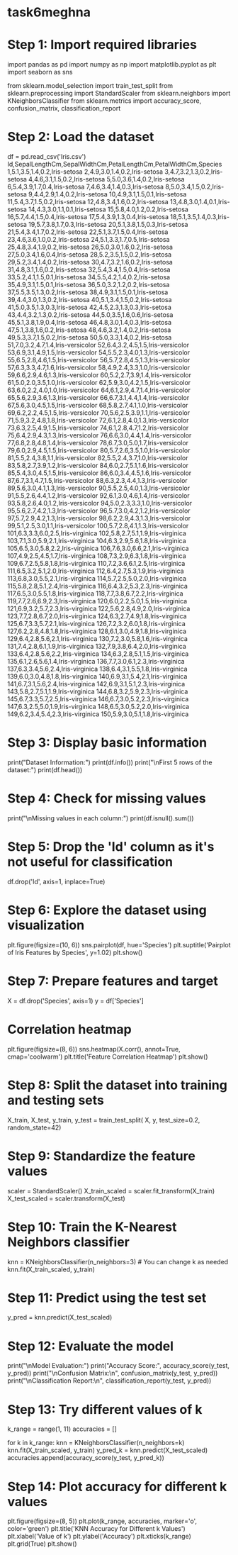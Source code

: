 # task6meghna
# Step 1: Import required libraries
import pandas as pd
import numpy as np
import matplotlib.pyplot as plt
import seaborn as sns

from sklearn.model_selection import train_test_split
from sklearn.preprocessing import StandardScaler
from sklearn.neighbors import KNeighborsClassifier
from sklearn.metrics import accuracy_score, confusion_matrix, classification_report

# Step 2: Load the dataset
df = pd.read_csv('Iris.csv')
Id,SepalLengthCm,SepalWidthCm,PetalLengthCm,PetalWidthCm,Species
1,5.1,3.5,1.4,0.2,Iris-setosa
2,4.9,3.0,1.4,0.2,Iris-setosa
3,4.7,3.2,1.3,0.2,Iris-setosa
4,4.6,3.1,1.5,0.2,Iris-setosa
5,5.0,3.6,1.4,0.2,Iris-setosa
6,5.4,3.9,1.7,0.4,Iris-setosa
7,4.6,3.4,1.4,0.3,Iris-setosa
8,5.0,3.4,1.5,0.2,Iris-setosa
9,4.4,2.9,1.4,0.2,Iris-setosa
10,4.9,3.1,1.5,0.1,Iris-setosa
11,5.4,3.7,1.5,0.2,Iris-setosa
12,4.8,3.4,1.6,0.2,Iris-setosa
13,4.8,3.0,1.4,0.1,Iris-setosa
14,4.3,3.0,1.1,0.1,Iris-setosa
15,5.8,4.0,1.2,0.2,Iris-setosa
16,5.7,4.4,1.5,0.4,Iris-setosa
17,5.4,3.9,1.3,0.4,Iris-setosa
18,5.1,3.5,1.4,0.3,Iris-setosa
19,5.7,3.8,1.7,0.3,Iris-setosa
20,5.1,3.8,1.5,0.3,Iris-setosa
21,5.4,3.4,1.7,0.2,Iris-setosa
22,5.1,3.7,1.5,0.4,Iris-setosa
23,4.6,3.6,1.0,0.2,Iris-setosa
24,5.1,3.3,1.7,0.5,Iris-setosa
25,4.8,3.4,1.9,0.2,Iris-setosa
26,5.0,3.0,1.6,0.2,Iris-setosa
27,5.0,3.4,1.6,0.4,Iris-setosa
28,5.2,3.5,1.5,0.2,Iris-setosa
29,5.2,3.4,1.4,0.2,Iris-setosa
30,4.7,3.2,1.6,0.2,Iris-setosa
31,4.8,3.1,1.6,0.2,Iris-setosa
32,5.4,3.4,1.5,0.4,Iris-setosa
33,5.2,4.1,1.5,0.1,Iris-setosa
34,5.5,4.2,1.4,0.2,Iris-setosa
35,4.9,3.1,1.5,0.1,Iris-setosa
36,5.0,3.2,1.2,0.2,Iris-setosa
37,5.5,3.5,1.3,0.2,Iris-setosa
38,4.9,3.1,1.5,0.1,Iris-setosa
39,4.4,3.0,1.3,0.2,Iris-setosa
40,5.1,3.4,1.5,0.2,Iris-setosa
41,5.0,3.5,1.3,0.3,Iris-setosa
42,4.5,2.3,1.3,0.3,Iris-setosa
43,4.4,3.2,1.3,0.2,Iris-setosa
44,5.0,3.5,1.6,0.6,Iris-setosa
45,5.1,3.8,1.9,0.4,Iris-setosa
46,4.8,3.0,1.4,0.3,Iris-setosa
47,5.1,3.8,1.6,0.2,Iris-setosa
48,4.6,3.2,1.4,0.2,Iris-setosa
49,5.3,3.7,1.5,0.2,Iris-setosa
50,5.0,3.3,1.4,0.2,Iris-setosa
51,7.0,3.2,4.7,1.4,Iris-versicolor
52,6.4,3.2,4.5,1.5,Iris-versicolor
53,6.9,3.1,4.9,1.5,Iris-versicolor
54,5.5,2.3,4.0,1.3,Iris-versicolor
55,6.5,2.8,4.6,1.5,Iris-versicolor
56,5.7,2.8,4.5,1.3,Iris-versicolor
57,6.3,3.3,4.7,1.6,Iris-versicolor
58,4.9,2.4,3.3,1.0,Iris-versicolor
59,6.6,2.9,4.6,1.3,Iris-versicolor
60,5.2,2.7,3.9,1.4,Iris-versicolor
61,5.0,2.0,3.5,1.0,Iris-versicolor
62,5.9,3.0,4.2,1.5,Iris-versicolor
63,6.0,2.2,4.0,1.0,Iris-versicolor
64,6.1,2.9,4.7,1.4,Iris-versicolor
65,5.6,2.9,3.6,1.3,Iris-versicolor
66,6.7,3.1,4.4,1.4,Iris-versicolor
67,5.6,3.0,4.5,1.5,Iris-versicolor
68,5.8,2.7,4.1,1.0,Iris-versicolor
69,6.2,2.2,4.5,1.5,Iris-versicolor
70,5.6,2.5,3.9,1.1,Iris-versicolor
71,5.9,3.2,4.8,1.8,Iris-versicolor
72,6.1,2.8,4.0,1.3,Iris-versicolor
73,6.3,2.5,4.9,1.5,Iris-versicolor
74,6.1,2.8,4.7,1.2,Iris-versicolor
75,6.4,2.9,4.3,1.3,Iris-versicolor
76,6.6,3.0,4.4,1.4,Iris-versicolor
77,6.8,2.8,4.8,1.4,Iris-versicolor
78,6.7,3.0,5.0,1.7,Iris-versicolor
79,6.0,2.9,4.5,1.5,Iris-versicolor
80,5.7,2.6,3.5,1.0,Iris-versicolor
81,5.5,2.4,3.8,1.1,Iris-versicolor
82,5.5,2.4,3.7,1.0,Iris-versicolor
83,5.8,2.7,3.9,1.2,Iris-versicolor
84,6.0,2.7,5.1,1.6,Iris-versicolor
85,5.4,3.0,4.5,1.5,Iris-versicolor
86,6.0,3.4,4.5,1.6,Iris-versicolor
87,6.7,3.1,4.7,1.5,Iris-versicolor
88,6.3,2.3,4.4,1.3,Iris-versicolor
89,5.6,3.0,4.1,1.3,Iris-versicolor
90,5.5,2.5,4.0,1.3,Iris-versicolor
91,5.5,2.6,4.4,1.2,Iris-versicolor
92,6.1,3.0,4.6,1.4,Iris-versicolor
93,5.8,2.6,4.0,1.2,Iris-versicolor
94,5.0,2.3,3.3,1.0,Iris-versicolor
95,5.6,2.7,4.2,1.3,Iris-versicolor
96,5.7,3.0,4.2,1.2,Iris-versicolor
97,5.7,2.9,4.2,1.3,Iris-versicolor
98,6.2,2.9,4.3,1.3,Iris-versicolor
99,5.1,2.5,3.0,1.1,Iris-versicolor
100,5.7,2.8,4.1,1.3,Iris-versicolor
101,6.3,3.3,6.0,2.5,Iris-virginica
102,5.8,2.7,5.1,1.9,Iris-virginica
103,7.1,3.0,5.9,2.1,Iris-virginica
104,6.3,2.9,5.6,1.8,Iris-virginica
105,6.5,3.0,5.8,2.2,Iris-virginica
106,7.6,3.0,6.6,2.1,Iris-virginica
107,4.9,2.5,4.5,1.7,Iris-virginica
108,7.3,2.9,6.3,1.8,Iris-virginica
109,6.7,2.5,5.8,1.8,Iris-virginica
110,7.2,3.6,6.1,2.5,Iris-virginica
111,6.5,3.2,5.1,2.0,Iris-virginica
112,6.4,2.7,5.3,1.9,Iris-virginica
113,6.8,3.0,5.5,2.1,Iris-virginica
114,5.7,2.5,5.0,2.0,Iris-virginica
115,5.8,2.8,5.1,2.4,Iris-virginica
116,6.4,3.2,5.3,2.3,Iris-virginica
117,6.5,3.0,5.5,1.8,Iris-virginica
118,7.7,3.8,6.7,2.2,Iris-virginica
119,7.7,2.6,6.9,2.3,Iris-virginica
120,6.0,2.2,5.0,1.5,Iris-virginica
121,6.9,3.2,5.7,2.3,Iris-virginica
122,5.6,2.8,4.9,2.0,Iris-virginica
123,7.7,2.8,6.7,2.0,Iris-virginica
124,6.3,2.7,4.9,1.8,Iris-virginica
125,6.7,3.3,5.7,2.1,Iris-virginica
126,7.2,3.2,6.0,1.8,Iris-virginica
127,6.2,2.8,4.8,1.8,Iris-virginica
128,6.1,3.0,4.9,1.8,Iris-virginica
129,6.4,2.8,5.6,2.1,Iris-virginica
130,7.2,3.0,5.8,1.6,Iris-virginica
131,7.4,2.8,6.1,1.9,Iris-virginica
132,7.9,3.8,6.4,2.0,Iris-virginica
133,6.4,2.8,5.6,2.2,Iris-virginica
134,6.3,2.8,5.1,1.5,Iris-virginica
135,6.1,2.6,5.6,1.4,Iris-virginica
136,7.7,3.0,6.1,2.3,Iris-virginica
137,6.3,3.4,5.6,2.4,Iris-virginica
138,6.4,3.1,5.5,1.8,Iris-virginica
139,6.0,3.0,4.8,1.8,Iris-virginica
140,6.9,3.1,5.4,2.1,Iris-virginica
141,6.7,3.1,5.6,2.4,Iris-virginica
142,6.9,3.1,5.1,2.3,Iris-virginica
143,5.8,2.7,5.1,1.9,Iris-virginica
144,6.8,3.2,5.9,2.3,Iris-virginica
145,6.7,3.3,5.7,2.5,Iris-virginica
146,6.7,3.0,5.2,2.3,Iris-virginica
147,6.3,2.5,5.0,1.9,Iris-virginica
148,6.5,3.0,5.2,2.0,Iris-virginica
149,6.2,3.4,5.4,2.3,Iris-virginica
150,5.9,3.0,5.1,1.8,Iris-virginica


# Step 3: Display basic information
print("Dataset Information:")
print(df.info())
print("\nFirst 5 rows of the dataset:")
print(df.head())

# Step 4: Check for missing values
print("\nMissing values in each column:")
print(df.isnull().sum())

# Step 5: Drop the 'Id' column as it's not useful for classification
df.drop('Id', axis=1, inplace=True)

# Step 6: Explore the dataset using visualization
plt.figure(figsize=(10, 6))
sns.pairplot(df, hue='Species')
plt.suptitle('Pairplot of Iris Features by Species', y=1.02)
plt.show()


# Step 7: Prepare features and target
X = df.drop('Species', axis=1)
y = df['Species']

# Correlation heatmap
plt.figure(figsize=(8, 6))
sns.heatmap(X.corr(), annot=True, cmap='coolwarm')
plt.title('Feature Correlation Heatmap')
plt.show()


# Step 8: Split the dataset into training and testing sets
X_train, X_test, y_train, y_test = train_test_split(
    X, y, test_size=0.2, random_state=42)

# Step 9: Standardize the feature values
scaler = StandardScaler()
X_train_scaled = scaler.fit_transform(X_train)
X_test_scaled = scaler.transform(X_test)

# Step 10: Train the K-Nearest Neighbors classifier
knn = KNeighborsClassifier(n_neighbors=3)  # You can change k as needed
knn.fit(X_train_scaled, y_train)

# Step 11: Predict using the test set
y_pred = knn.predict(X_test_scaled)

# Step 12: Evaluate the model
print("\nModel Evaluation:")
print("Accuracy Score:", accuracy_score(y_test, y_pred))
print("\nConfusion Matrix:\n", confusion_matrix(y_test, y_pred))
print("\nClassification Report:\n", classification_report(y_test, y_pred))

# Step 13: Try different values of k
k_range = range(1, 11)
accuracies = []

for k in k_range:
    knn = KNeighborsClassifier(n_neighbors=k)
    knn.fit(X_train_scaled, y_train)
    y_pred_k = knn.predict(X_test_scaled)
    accuracies.append(accuracy_score(y_test, y_pred_k))

# Step 14: Plot accuracy for different k values
plt.figure(figsize=(8, 5))
plt.plot(k_range, accuracies, marker='o', color='green')
plt.title('KNN Accuracy for Different k Values')
plt.xlabel('Value of k')
plt.ylabel('Accuracy')
plt.xticks(k_range)
plt.grid(True)
plt.show()
